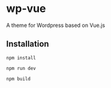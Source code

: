 # wp-vue
A theme for Wordpress based on Vue.js

## Installation

`npm install`

`npm run dev`

`npm build`
